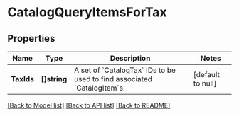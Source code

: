 # CatalogQueryItemsForTax

## Properties
Name | Type | Description | Notes
------------ | ------------- | ------------- | -------------
**TaxIds** | **[]string** | A set of &#x60;CatalogTax&#x60; IDs to be used to find associated &#x60;CatalogItem&#x60;s. | [default to null]

[[Back to Model list]](../README.md#documentation-for-models) [[Back to API list]](../README.md#documentation-for-api-endpoints) [[Back to README]](../README.md)

